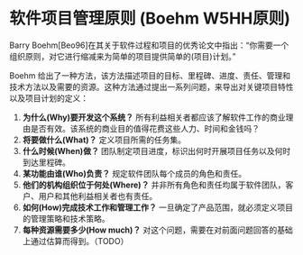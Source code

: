# 软件项目管理原则 (Boehm W5HH原则)
Barry Boehm[Beo96]在其关于软件过程和项目的优秀论文中指出：“你需要一个组织原则，对它进行缩减来为简单的项目提供简单的(项目)计划。”

Boehm 给出了一种方法，该方法描述项目的目标、里程碑、进度、责任、管理和技术方法以及需要的资源。这种方法通过提出一系列问题，来导出对关键项目特性以及项目计划的定义：

1. **为什么(Why)要开发这个系统？** 所有利益相关者都应该了解软件工作的商业理由是否有效。该系统的商业目的值得花费这些人力、时间和金钱吗？
2. **将要做什么(What)？** 定义项目所需的任务集。
3. **什么时候(When)做？** 团队制定项目进度，标识出何时开展项目任务以及何时到达里程碑。
4. **某功能由谁(Who)负责？** 规定软件团队每个成员的角色和责任。
5. **他们的机构组织位于何处(Where)？** 并非所有角色和责任均属于软件团队，客户、用户和其他利益相关者也有责任。
6. **如何(How)完成技术工作和管理工作？** 一旦确定了产品范围，就必须定义项目的管理策略和技术策略。
7. **每种资源需要多少(How much)？** 对这个问题，需要在对前面问题回答的基础上通过估算而得到。（TODO）